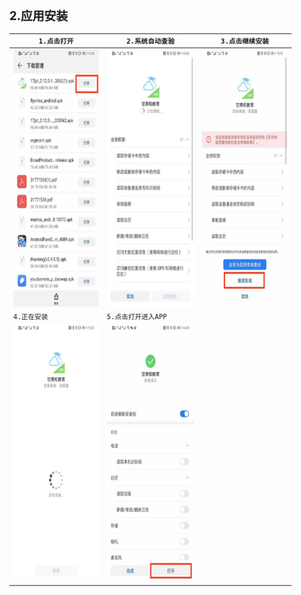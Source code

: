 ## 2.应用安装

`1.点击打开` |`2.系统自动查验`  |`3.点击继续安装`
-|-|-|
<img src="./imgs/1566802838626.png" width = "240" height = "460"  />|<img src="./imgs/1566803014790.png" width = "240" height = "460"  />|<img src="./imgs/1566803041722.png" width = "240" height = "460"  />
`4.正在安装` |`5.点击打开进入APP`  |
<img src="./imgs/1566803056580.png" width = "240" height = "460"  />|<img src="./imgs/1566803090271.png" width = "240" height = "460"  />

